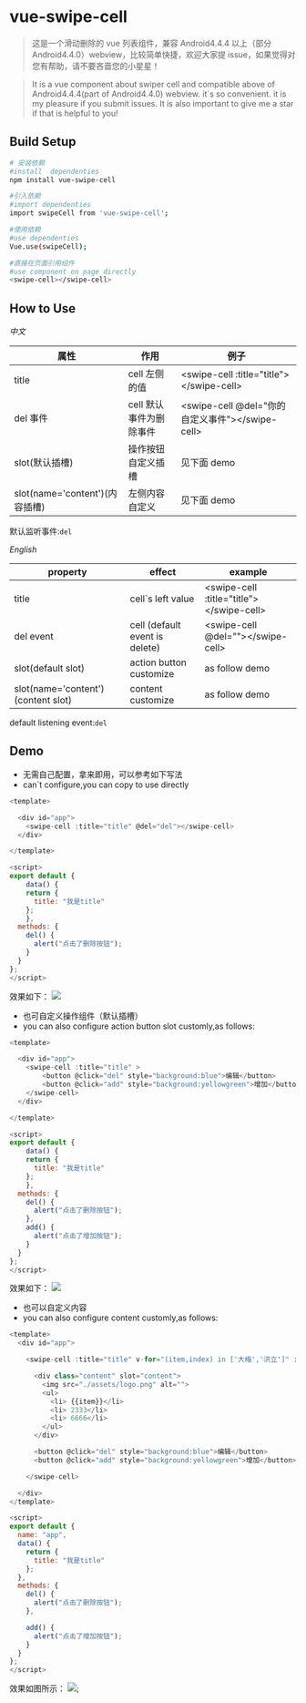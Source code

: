 # vue-swipe-cell

> 这是一个滑动删除的 vue 列表组件，兼容 Android4.4.4 以上（部分 Android4.4.0）webview，比较简单快捷，欢迎大家提 issue，如果觉得对您有帮助，请不要吝啬您的小星星！
> <br>

> It is a vue component about swiper cell and compatible above of Android4.4.4(part of Android4.4.0) webview. it`s so convenient. it is my pleasure if you submit issues. It is also important to give me a star if that is helpful to you!

## Build Setup

```bash
# 安装依赖
#install  dependenties
npm install vue-swipe-cell

#引入依赖
#import dependenties
import swipeCell from 'vue-swipe-cell';

#使用依赖
#use dependenties
Vue.use(swipeCell);

#直接在页面引用组件
#use component on page directly
<swipe-cell></swipe-cell>
```

## How to Use

_中文_

| 属性                           | 作用                    | 例子                                              |
| ------------------------------ | ----------------------- | ------------------------------------------------- |
| title                          | cell 左侧的值           | \<swipe-cell :title="title">\</swipe-cell>        |
| del 事件                       | cell 默认事件为删除事件 | \<swipe-cell @del="你的自定义事件">\</swipe-cell> |
| slot(默认插槽)                 | 操作按钮自定义插槽      | 见下面 demo                                       |
| slot(name='content')(内容插槽) | 左侧内容自定义          | 见下面 demo                                       |

默认监听事件:`del`

_English_

| property |effect | example |
|--------|------------------|------------------------------------------- |
| title | cell`s left value | \<swipe-cell :title="title">\</swipe-cell> |
| del event | cell (default event is delete) | \<swipe-cell @del="">\</swipe-cell> |
| slot(default slot) | action button customize | as follow demo |
| slot(name='content')(content slot) | content customize | as follow demo |

default listening event:`del`

## Demo

- 无需自己配置，拿来即用，可以参考如下写法
- can`t configure,you can copy to use directly

```javascript
<template>

  <div id="app">
    <swipe-cell :title="title" @del="del"></swipe-cell>
  </div>

</template>

<script>
export default {
    data() {
    return {
      title: "我是title"
    };
    },
  methods: {
    del() {
      alert("点击了删除按钮");
    }
  }
};
</script>
```

效果如下：
![](https://i.imgur.com/LRSvwAO.gif)

- 也可自定义操作组件（默认插槽）
- you can also configure action button slot customly,as follows:

```javascript
<template>

  <div id="app">
    <swipe-cell :title="title" >
        <button @click="del" style="background:blue">编辑</button>
        <button @click="add" style="background:yellowgreen">增加</button>
    </swipe-cell>
  </div>

</template>

<script>
export default {
    data() {
    return {
      title: "我是title"
    };
    },
  methods: {
    del() {
      alert("点击了删除按钮");
    },
    add() {
      alert("点击了增加按钮");
    }
  }
};
</script>
```

效果如下：
![](https://i.imgur.com/N9qM2w8.gif)

- 也可以自定义内容
- you can also configure content customly,as follows:

```javascript
<template>
  <div id="app">

    <swipe-cell :title="title" v-for="(item,index) in ['大梅','洪立']" :key="index">

      <div class="content" slot="content">
        <img src="./assets/logo.png" alt="">
        <ul>
          <li> {{item}}</li>
          <li> 2333</li>
          <li> 6666</li>
        </ul>
      </div>

      <button @click="del" style="background:blue">编辑</button>
      <button @click="add" style="background:yellowgreen">增加</button>

    </swipe-cell>

  </div>
</template>

<script>
export default {
  name: "app",
  data() {
    return {
      title: "我是title"
    };
  },
  methods: {
    del() {
      alert("点击了删除按钮");
    },

    add() {
      alert("点击了增加按钮");
    }
  }
};
</script>
```

效果如图所示：
![](https://i.imgur.com/Zed8yzw.gif);
